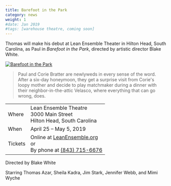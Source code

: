 ```yaml
---
title: Barefoot in the Park
category: news
weight: 1
#date: Jan 2019
#tags: [warehouse theatre, coming soon]
---
```


Thomas will make his debut at Lean Ensemble Theater in Hilton Head, South Carolina, as Paul in *Barefoot in the Park*, directed by artistic director Blake White.

[![Barefoot in the Park](/images/news/barefoot-in-the-park.jpg)](https://tickets.vendini.com/ticket-software.html?t=tix&e=6671eebcd8f0852990106de727787f25&vqitq=c67e9326-64a7-489c-b53b-e00c8d29e82d&vqitp=4cf90d19-989e-4e8d-a923-e59d4190e837&vqitts=1553472890&vqitc=vendini&vqite=itl&vqitrt=Safetynet&vqith=ad6aefe0875cd28686cc588f8391a61c)

> Paul and Corie Bratter are newlyweds in every sense of the word. After a six-day honeymoon, they get a surprise visit from Corie's loopy mother and decide to play matchmaker during a dinner with their neighbor-in-the-attic Velasco, where everything that can go wrong, does.

<footer class="box__footer">
  <section class="box__footer__info">
    <table class="box__footer__table">
      <tr>
        <td>Where</td>
        <td>Lean Ensemble Theatre<br> 3000 Main Street<br>Hilton Head, South Carolina</td>
      </tr>
      <tr>
        <td>When</td>
        <td>April 25 &ndash; May 5, 2019</td>
      </tr>
      <tr>
        <td>Tickets</td>
        <td>Online at <a href="https://tickets.vendini.com/ticket-software.html?t=tix&e=6671eebcd8f0852990106de727787f25">LeanEnsemble.org</a><br>or<br>By phone at <a href="tel:8437156676">(843) 715-6676</a></td>
      </tr>
    </table>
  </section>
  <section class="box__footer__credits">
    <p>Directed by Blake White</p>
    <p>Starring Thomas Azar, Sheila Kadra, Jim Stark, Jennifer Webb, and Mimi Wyche</p>
  </section>
</footer>
